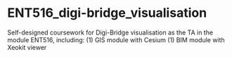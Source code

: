 # ENT516_digi-bridge_visualisation
Self-designed coursework for Digi-Bridge visualisation as the TA in the module ENT516, including:
(1) GIS module with Cesium
(1) BIM module with Xeokit viewer
